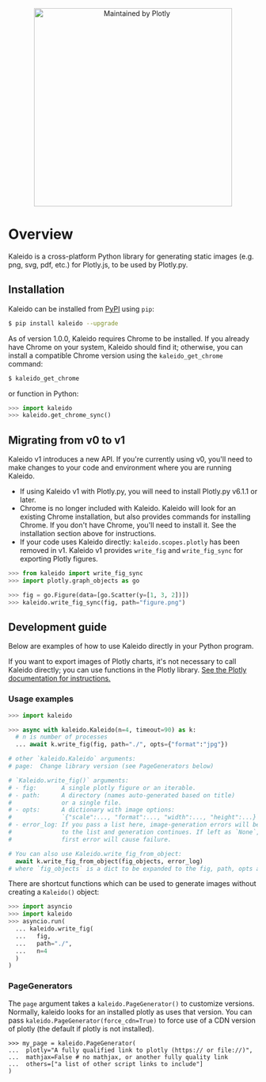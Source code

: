 
<div align="center">
  <a href="https://dash.plotly.com/project-maintenance">
    <img src="https://dash.plotly.com/assets/images/maintained-by-plotly.png"
    width="400px" alt="Maintained by Plotly">
  </a>
</div>

# Overview
Kaleido is a cross-platform Python library for generating static images
(e.g. png, svg, pdf, etc.) for Plotly.js, to be used by Plotly.py.

## Installation

Kaleido can be installed from [PyPI](https://pypi.org/project/kaleido) using `pip`:

```bash
$ pip install kaleido --upgrade
```

As of version 1.0.0, Kaleido requires Chrome to be installed. If you already have
Chrome on your system, Kaleido should find it; otherwise, you can install
a compatible Chrome version using the `kaleido_get_chrome` command:

```bash
$ kaleido_get_chrome
```

or function in Python:

```python
>>> import kaleido
>>> kaleido.get_chrome_sync()
```

## Migrating from v0 to v1

Kaleido v1 introduces a new API. If you're currently using v0, you'll need
to make changes to your code and environment where you are running Kaleido.

- If using Kaleido v1 with Plotly.py, you will need to install
Plotly.py v6.1.1 or later.
- Chrome is no longer included with Kaleido. Kaleido will look for an existing Chrome
installation, but also provides commands for installing Chrome.
If you don't have Chrome, you'll need to install it.
See the installation section above for instructions.
- If your code uses Kaleido directly: `kaleido.scopes.plotly` has been
removed in v1.
Kaleido v1 provides `write_fig` and `write_fig_sync` for exporting Plotly figures.

```python
>>> from kaleido import write_fig_sync
>>> import plotly.graph_objects as go

>>> fig = go.Figure(data=[go.Scatter(y=[1, 3, 2])])
>>> kaleido.write_fig_sync(fig, path="figure.png")
```

## Development guide

Below are examples of how to use Kaleido directly in your Python program.

If you want to export images of Plotly charts, it's not necessary to call
Kaleido directly; you can use functions in the Plotly library.
[See the Plotly documentation for instructions.](https://plotly.com/python/static-image-export/)

### Usage examples

```python
>>> import kaleido

>>> async with kaleido.Kaleido(n=4, timeout=90) as k:
  # n is number of processes
  ... await k.write_fig(fig, path="./", opts={"format":"jpg"})

# other `kaleido.Kaleido` arguments:
# page:  Change library version (see PageGenerators below)

# `Kaleido.write_fig()` arguments:
# - fig:       A single plotly figure or an iterable.
# - path:      A directory (names auto-generated based on title)
#              or a single file.
# - opts:      A dictionary with image options:
#              `{"scale":..., "format":..., "width":..., "height":...}`
# - error_log: If you pass a list here, image-generation errors will be appended
#              to the list and generation continues. If left as `None`, the
#              first error will cause failure.

# You can also use Kaleido.write_fig_from_object:
  await k.write_fig_from_object(fig_objects, error_log)
# where `fig_objects` is a dict to be expanded to the fig, path, opts arguments.
```

There are shortcut functions which can be used to generate images without
creating a `Kaleido()` object:

```python
>>> import asyncio
>>> import kaleido
>>> asyncio.run(
  ... kaleido.write_fig(
  ...   fig,
  ...   path="./",
  ...   n=4
  )
)
```

### PageGenerators

The `page` argument takes a `kaleido.PageGenerator()` to customize versions.
Normally, kaleido looks for an installed plotly as uses that version. You can pass
`kaleido.PageGenerator(force_cdn=True)` to force use of a CDN version of plotly (the
default if plotly is not installed).

```
>>> my_page = kaleido.PageGenerator(
...  plotly="A fully qualified link to plotly (https:// or file://)",
...  mathjax=False # no mathjax, or another fully quality link
...  others=["a list of other script links to include"]
)
```
